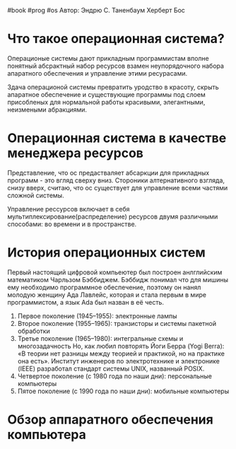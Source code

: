 #book #prog #os
Автор: Эндрю С. Таненбаум Херберт Бос

# Что такое операционная система?

Операционые системы дают прикладным программистам вполне понятный абсрактный набор ресурсов взамен неупорядочного набора апаратного обеспечения и управление этими ресурасами.

Здача операционой системы превратить уродство в красоту, скрыть апаратное обеспечение и существующие программы под слоем присобленых  для нормальной работы красивыми, элегантными, неизмеными абракциями.

# Операционная система в качестве менеджера ресурсов

Представление, что ос предастваляет абсаркции для прикладных программ - это вгляд сверху вниз. Стороники алтернативного взгляда, снизу вверх, считаю, что ос существует для управление всеми частями сложной системы.

Управление рессурсов включает в себя мультиплексирование(распределение) ресурсов двумя различными способами: во времени и в пространстве.

# История операционных систем

Первый настоящий цифровой компьеютер был построен анлглийским математиком Чарльзом Бэббиджем. Бэббидж понимал что для мишины ему необходимо программное обеспечение, поэтому он нанял молодую женщину Ада Лавлейс, которая и стала первым в мире программистом, а язык Ada был назван в её честь.

1) Первое поколение (1945–1955): электронные лампы
2) Второе поколение (1955–1965): транзисторы и системы пакетной обработки
3) Третье поколение (1965–1980): интегральные схемы и многозадачность
	   Но, как любил повторять Йоги Берра (Yogi Berra): «В теории нет разницы между теорией и практикой, но на практике она есть».
	   Институт инженеров по электротехнике и электронике (IEEE) разработал стандарт системы UNIX, названный POSIX.
4) Четвертое поколение (с 1980 года по наши дни): персональные компьютеры
5) Пятое поколение (с 1990 года по наши дни): мобильные компьютеры

# Обзор аппаратного обеспечения компьютера

